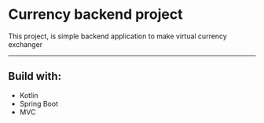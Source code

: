 # Currency backend project

This project, is simple backend application to make virtual currency exchanger

---

## Build with:

* Kotlin
* Spring Boot
* MVC
